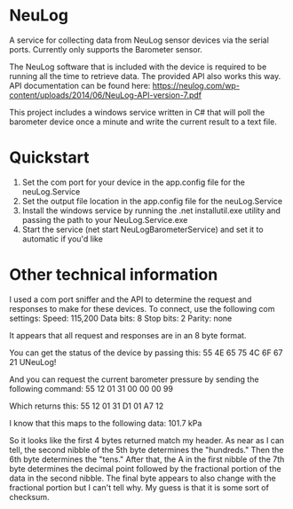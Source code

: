 # NeuLog
A service for collecting data from NeuLog sensor devices via the serial ports. Currently only supports the Barometer sensor.

The NeuLog software that is included with the device is required to be running all the time to retrieve data.  The provided API also works this way.  API documentation can be found here:
https://neulog.com/wp-content/uploads/2014/06/NeuLog-API-version-7.pdf

This project includes a windows service written in C# that will poll the barometer device once a minute and write the current result to a text file.

# Quickstart
1) Set the com port for your device in the app.config file for the neuLog.Service
2) Set the output file location in the app.config file for the neuLog.Service
3) Install the windows service by running the .net installutil.exe utility and passing the path to your NeuLog.Service.exe
4) Start the service (net start NeuLogBarometerService) and set it to automatic if you'd like

# Other technical information
I used a com port sniffer and the API to determine the request and responses to make for these devices.  To connect, use the following com settings:
Speed: 115,200
Data bits: 8
Stop bits: 2
Parity: none

It appears that all request and responses are in an 8 byte format. 

You can get the status of the device by passing this:
55 4E 65 75 4C 6F 67 21                           UNeuLog!

And you can request the current barometer pressure by sending the following command:
55 12 01 31 00 00 00 99

Which returns this:
55 12 01 31 D1 01 A7 12	

I know that this maps to the following data:
101.7 kPa

So it looks like the first 4 bytes returned match my header.  As near as I can tell, the second nibble of the 5th byte determines the "hundreds." Then the 6th byte determines the "tens."  After that, the A in the first nibble of the 7th byte determines the decimal point followed by the fractional portion of the data in the second nibble. The final byte appears to also change with the fractional portion but I can't tell why.  My guess is that it is some sort of checksum.
